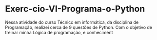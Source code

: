 # Exerc-cio-VI-Programa-o-Python
Nessa atividade do curso Técnico em informática, da disciplina de Programação, realizei cerca de 9 questões de Python.  Com o objetivo de treinar minha Lógica de programação, e conheciment
